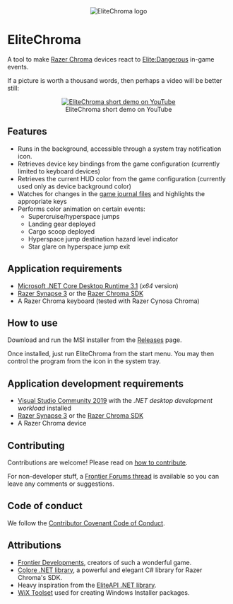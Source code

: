 <div align="center">
  <img src="img/EliteChroma.png" alt="EliteChroma logo" />
</div>

# EliteChroma

A tool to make [Razer Chroma](https://www.razer.com/chroma) devices react to [Elite:Dangerous](https://www.elitedangerous.com/) in-game events.

If a picture is worth a thousand words, then perhaps a video will be better still:

<div align="center">
  <figure>
    <div><a href="https://www.youtube.com/watch?v=2y30BFb3810"><img src="https://img.youtube.com/vi/2y30BFb3810/0.jpg" alt="EliteChroma short demo on YouTube" /></a></div>
    <figcaption>EliteChroma short demo on YouTube</figcaption>
  </figure>
</div>

## Features

- Runs in the background, accessible through a system tray notification icon.
- Retrieves device key bindings from the game configuration (currently limited to keyboard devices)
- Retrieves the current HUD color from the game configuration (currently used only as device background color)
- Watches for changes in the [game journal files](http://edcodex.info/?m=doc) and highlights the appropriate keys
- Performs color animation on certain events:
  - Supercruise/hyperspace jumps
  - Landing gear deployed
  - Cargo scoop deployed
  - Hyperspace jump destination hazard level indicator
  - Star glare on hyperspace jump exit

## Application requirements

- [Microsoft .NET Core Desktop Runtime 3.1](https://dotnet.microsoft.com/download/dotnet-core/current/runtime) (_x64_ version)
- [Razer Synapse 3](https://www.razer.com/synapse-3) or the [Razer Chroma SDK](https://developer.razer.com/works-with-chroma/download/)
- A Razer Chroma keyboard (tested with Razer Cynosa Chroma)

## How to use

Download and run the MSI installer from the [Releases](https://github.com/poveden/EliteChroma/releases) page.

Once installed, just run EliteChroma from the start menu. You may then control the program from the icon in the system tray.

## Application development requirements

- [Visual Studio Community 2019](https://visualstudio.microsoft.com/vs/) with the _.NET desktop development workload_ installed
- [Razer Synapse 3](https://www.razer.com/synapse-3) or the [Razer Chroma SDK](https://developer.razer.com/works-with-chroma/download/)
- A Razer Chroma device

## Contributing

Contributions are welcome! Please read on [how to contribute](https://github.com/poveden/EliteChroma/blob/master/CONTRIBUTING.md).

For non-developer stuff, a [Frontier Forums thread](https://forums.frontier.co.uk/threads/elitechroma.534200/) is available so you can leave any comments or suggestions.

## Code of conduct

We follow the [Contributor Covenant Code of Conduct](https://github.com/poveden/EliteChroma/blob/master/CODE_OF_CONDUCT.md).

## Attributions

- [Frontier Developments](https://www.frontier.co.uk/), creators of such a wonderful game.
- [Colore .NET library](https://github.com/chroma-sdk/Colore), a powerful and elegant C# library for Razer Chroma's SDK.
- Heavy inspiration from the [EliteAPI .NET library](https://github.com/EliteAPI/EliteAPI).
- [WiX Toolset](https://wixtoolset.org/) used for creating Windows Installer packages.
